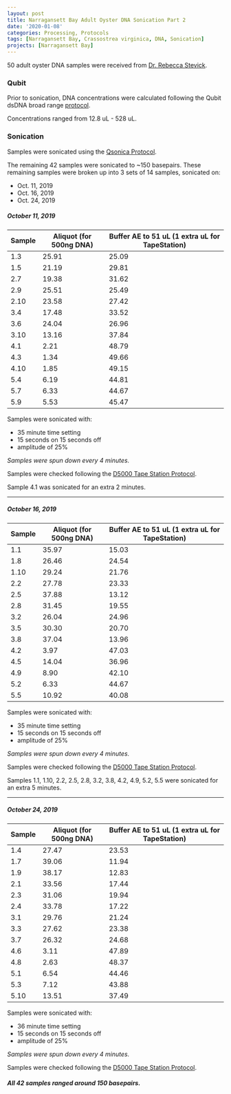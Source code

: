 ```yaml
---
layout: post
title: Narragansett Bay Adult Oyster DNA Sonication Part 2
date: '2020-01-08'
categories: Processing, Protocols
tags: [Narragansett Bay, Crassostrea virginica, DNA, Sonication]
projects: [Narragansett Bay]
---
```


50 adult oyster DNA samples were received from [Dr. Rebecca Stevick](https://github.com/rjstevick).

### Qubit
Prior to sonication, DNA concentrations were calculated following the Qubit dsDNA broad range [protocol](https://meschedl.github.io/MESPutnam_Open_Lab_Notebook/Qubit-Protocol/).

Concentrations ranged from 12.8 uL - 528 uL.

### Sonication

Samples were sonicated using the [Qsonica Protocol](https://meschedl.github.io/MESPutnam_Open_Lab_Notebook/Qsonica/).

The remaining 42 samples were sonicated to ~150 basepairs. These remaining samples were broken up into 3 sets of 14 samples, sonicated on:

- Oct. 11, 2019
- Oct. 16, 2019
- Oct. 24, 2019

##### October 11, 2019

|Sample|Aliquot (for 500ng DNA)|Buffer AE to 51 uL (1 extra uL for TapeStation)|
|---|---|---|
|1.3|25.91|25.09|
|1.5|21.19|29.81|
|2.7|19.38|31.62|
|2.9|25.51|25.49|
|2.10|23.58|27.42|
|3.4|17.48|33.52|
|3.6|24.04|26.96|
|3.10|13.16|37.84|
|4.1|2.21|48.79|
|4.3|1.34|49.66|
|4.10|1.85|49.15|
|5.4|6.19|44.81|
|5.7|6.33|44.67|
|5.9|5.53|45.47|


Samples were sonicated with:

- 35 minute time setting
- 15 seconds on 15 seconds off
- amplitude of 25%

*Samples were spun down every 4 minutes.*

Samples were checked following the [D5000 Tape Station Protocol](https://github.com/meschedl/MESPutnam_Open_Lab_Notebook/blob/master/_posts/2019-07-30-DNA-Tapestation.md).

Sample 4.1 was sonicated for an extra 2 minutes.

----

##### October 16, 2019

|Sample|Aliquot (for 500ng DNA)|Buffer AE to 51 uL (1 extra uL for TapeStation)|
|---|---|---|
|1.1|35.97|15.03|
|1.8|26.46|24.54|
|1.10|29.24|21.76|
|2.2|27.78|23.33|
|2.5|37.88|13.12|
|2.8|31.45|19.55|
|3.2|26.04|24.96|
|3.5|30.30|20.70|
|3.8|37.04|13.96|
|4.2|3.97|47.03|
|4.5|14.04|36.96|
|4.9|8.90|42.10|
|5.2|6.33|44.67|
|5.5|10.92|40.08|


Samples were sonicated with:

- 35 minute time setting
- 15 seconds on 15 seconds off
- amplitude of 25%

*Samples were spun down every 4 minutes.*

Samples were checked following the [D5000 Tape Station Protocol](https://github.com/meschedl/MESPutnam_Open_Lab_Notebook/blob/master/_posts/2019-07-30-DNA-Tapestation.md).

Samples 1.1, 1.10, 2.2, 2.5, 2.8, 3.2, 3.8, 4.2, 4.9, 5.2, 5.5 were sonicated for an extra 5 minutes.

----

##### October 24, 2019

|Sample|Aliquot (for 500ng DNA)|Buffer AE to 51 uL (1 extra uL for TapeStation)|
|---|---|---|
|1.4|27.47|23.53|
|1.7|39.06|11.94|
|1.9|38.17|12.83|
|2.1|33.56|17.44|
|2.3|31.06|19.94|
|2.4|33.78|17.22|
|3.1|29.76|21.24|
|3.3|27.62|23.38|
|3.7|26.32|24.68|
|4.6|3.11|47.89|
|4.8|2.63|48.37|
|5.1|6.54|44.46|
|5.3|7.12|43.88|
|5.10|13.51|37.49|


Samples were sonicated with:

- 36 minute time setting
- 15 seconds on 15 seconds off
- amplitude of 25%

*Samples were spun down every 4 minutes.*

Samples were checked following the [D5000 Tape Station Protocol](https://github.com/meschedl/MESPutnam_Open_Lab_Notebook/blob/master/_posts/2019-07-30-DNA-Tapestation.md).

##### All 42 samples ranged around 150 basepairs.
